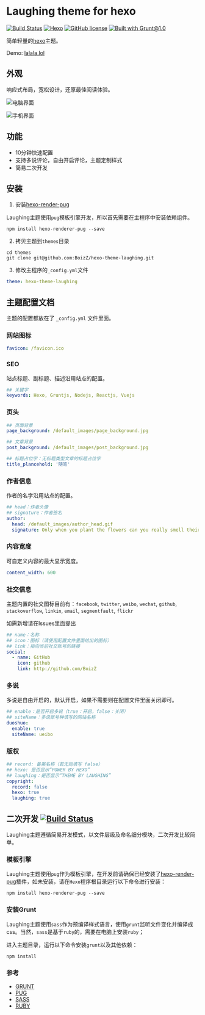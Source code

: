 # Laughing theme for hexo
[![Build Status](https://img.shields.io/badge/build-passing-brightgreen.svg)](https://github.com/BoizZ/hexo-theme-laughing)
[![Hexo](https://img.shields.io/badge/hexo-3.2.0+-blue.svg)](https://github.com/hexojs/hexo)
[![GitHub license](https://img.shields.io/badge/license-MIT-blue.svg)](https://raw.githubusercontent.com/BoizZ/hexo-theme-laughing/master/LICENSE)
[![Built with Grunt@1.0](https://cdn.gruntjs.com/builtwith.svg)](http://gruntjs.com/)

简单轻量的[hexo](https://hexo.io)主题。

Demo: [lalala.lol](http://lalala.lol)

## 外观

响应式布局，宽松设计，还原最佳阅读体验。

![电脑界面](http://callfiles.ccwebsite.com/hexo-theme-laughing/pc_1200.jpg)

![手机界面](http://callfiles.ccwebsite.com/hexo-theme-laughing/phone_1200.jpg)

## 功能

 - 10分钟快速配置
 - 支持多说评论，自由开启评论，主题定制样式
 - 简易二次开发

## 安装

 1. 安装[hexo-render-pug](https://github.com/maxknee/hexo-render-pug)
 
 Laughing主题使用`pug`模板引擎开发，所以首先需要在主程序中安装依赖组件。

 ``` shell
 npm install hexo-renderer-pug --save
 ```

 2. 拷贝主题到`themes`目录

 ```
 cd themes
 git clone git@github.com:BoizZ/hexo-theme-laughing.git
 ```

 3. 修改主程序的`_config.yml`文件

  ``` yaml
  theme: hexo-theme-laughing
  ```

## 主题配置文档

主题的配置都放在了 `_config.yml` 文件里面。

### 网站图标

``` yaml
favicon: /favicon.ico
```

### SEO

站点标题、副标题、描述沿用站点的配置。

``` yaml
## 关键字
keywords: Hexo, Gruntjs, Nodejs, Reactjs, Vuejs
```

### 页头

``` yaml
## 页面背景
page_background: /default_images/page_background.jpg

## 文章背景
post_background: /default_images/post_background.jpg

## 标题占位字：无标题类型文章的标题占位字
title_plancehold: '随笔'
```

### 作者信息

作者的名字沿用站点的配置。

``` yaml
## head：作者头像
## signature：作者签名
author:
  head: /default_images/author_head.gif
  signature: Only when you plant the flowers can you really smell their fragrance.
```

### 内容宽度

可自定义内容的最大显示宽度。

``` yaml
content_width: 600
```

### 社交信息

主题内置的社交图标目前有：`facebook`, `twitter`, `weibo`, `wechat`, `github`, `stackoverflow`, `linkin`, `email`, `segmentfault`, `flickr`

如需新增请在Issues里面提出

``` yaml
## name：名称
## icon：图标（请使用配置文件里面给出的图标）
## link：指向当前社交账号的链接
social:
  - name: GitHub
    icon: github
    link: http://github.com/BoizZ
```

### 多说

多说是自由开启的，默认开启，如果不需要则在配置文件里面关闭即可。

``` yaml
## enable：是否开启多说（true：开启，false：关闭）
## siteName：多说账号种填写的网站名称
duoshuo:
  enable: true
  siteName: ueibo
```

### 版权

``` yaml
## record: 备案名称（若无则填写 false）
## hexo: 是否显示“POWER BY HEXO”
## laughing：是否显示“THEME BY LAUGHING”
copyright:
  record: false
  hexo: true
  laughing: true
```

## 二次开发 [![Build Status](https://img.shields.io/badge/PRs-welcome-brightgreen.svg)](https://github.com/BoizZ/hexo-theme-laughing/pulls)

Laughing主题遵循简易开发模式，以文件层级及命名细分模块，二次开发比较简单。

### 模板引擎

Laughing主题使用`pug`作为模板引擎，在开发前请确保已经安装了[hexo-render-pug](https://github.com/maxknee/hexo-render-pug)插件，如未安装，请在`Hexo`程序根目录运行以下命令进行安装：

```
npm install hexo-renderer-pug --save
```

### 安装Grunt

Laughing主题使用`sass`作为预编译样式语言，使用`grunt`监听文件变化并编译成css。当然，`sass`是基于`ruby`的，需要在电脑上安装`ruby`；

进入主题目录，运行以下命令安装`grunt`以及其他依赖：

```
npm install
```

### 参考

 - [GRUNT](http://gruntjs.com/)
 - [PUG](https://pugjs.org/api/getting-started.html)
 - [SASS](http://sass-lang.com/guide)
 - [RUBY](https://www.ruby-lang.org)
